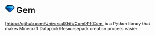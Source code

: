 # <img src="https://raw.githubusercontent.com/UniversalShift/GemDP/refs/heads/main/Assets/Gem.gif" width="30" height="30" />  Gem

[https://github.com/UniversalShift/GemDP](Gem) is a Python library that makes Minecraft Datapack/Resoursepack creation process easier
